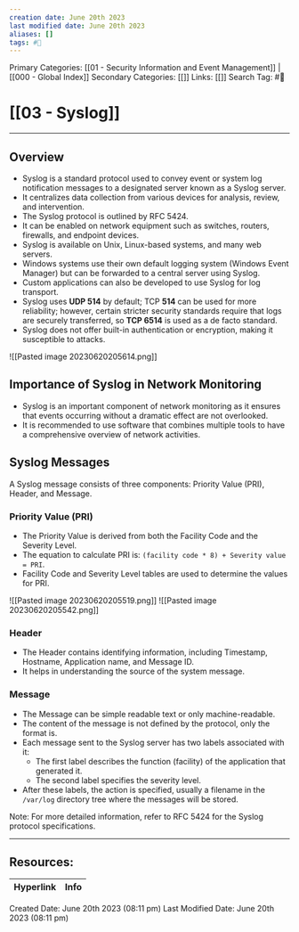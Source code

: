 ```yaml
---
creation date: June 20th 2023
last modified date: June 20th 2023
aliases: []
tags: #📖
---
```


Primary Categories: [[01 - Security Information and Event Management]] | [[000 - Global Index]] 
Secondary Categories: [[]] 
Links: [[]] 
Search Tag: #📖  

# [[03 - Syslog]]  
---

## Overview
- Syslog is a standard protocol used to convey event or system log notification messages to a designated server known as a Syslog server.
- It centralizes data collection from various devices for analysis, review, and intervention.
- The Syslog protocol is outlined by RFC 5424.
- It can be enabled on network equipment such as switches, routers, firewalls, and endpoint devices.
- Syslog is available on Unix, Linux-based systems, and many web servers.
- Windows systems use their own default logging system (Windows Event Manager) but can be forwarded to a central server using Syslog.
- Custom applications can also be developed to use Syslog for log transport.
- Syslog uses **UDP 514** by default; TCP **514** can be used for more reliability; however, certain stricter security standards require that logs are securely transferred, so **TCP 6514** is used as a de facto standard.
- Syslog does not offer built-in authentication or encryption, making it susceptible to attacks.

![[Pasted image 20230620205614.png]]

## Importance of Syslog in Network Monitoring
- Syslog is an important component of network monitoring as it ensures that events occurring without a dramatic effect are not overlooked.
- It is recommended to use software that combines multiple tools to have a comprehensive overview of network activities.

## Syslog Messages
A Syslog message consists of three components: Priority Value (PRI), Header, and Message.

### Priority Value (PRI)
- The Priority Value is derived from both the Facility Code and the Severity Level.
- The equation to calculate PRI is: `(facility code * 8) + Severity value = PRI`.
- Facility Code and Severity Level tables are used to determine the values for PRI.

![[Pasted image 20230620205519.png]]
![[Pasted image 20230620205542.png]]

### Header
- The Header contains identifying information, including Timestamp, Hostname, Application name, and Message ID.
- It helps in understanding the source of the system message.

### Message
- The Message can be simple readable text or only machine-readable.
- The content of the message is not defined by the protocol, only the format is.
- Each message sent to the Syslog server has two labels associated with it:
  - The first label describes the function (facility) of the application that generated it.
  - The second label specifies the severity level.
- After these labels, the action is specified, usually a filename in the `/var/log` directory tree where the messages will be stored.

Note: For more detailed information, refer to RFC 5424 for the Syslog protocol specifications.


___

## Resources:

| Hyperlink | Info |
| --------- | ---- |


Created Date: June 20th 2023 (08:11 pm) 
Last Modified Date: June 20th 2023 (08:11 pm)
